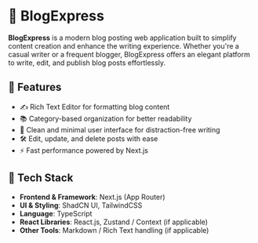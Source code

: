# 📝 BlogExpress

**BlogExpress** is a modern blog posting web application built to simplify content creation and enhance the writing experience. Whether you're a casual writer or a frequent blogger, BlogExpress offers an elegant platform to write, edit, and publish blog posts effortlessly.

## 🚀 Features

- ✍️ Rich Text Editor for formatting blog content
- 📚 Category-based organization for better readability
- 🧾 Clean and minimal user interface for distraction-free writing
- 🛠️ Edit, update, and delete posts with ease
- ⚡ Fast performance powered by Next.js

## 🧰 Tech Stack

- **Frontend & Framework**: Next.js (App Router)
- **UI & Styling**: ShadCN UI, TailwindCSS
- **Language**: TypeScript
- **React Libraries**: React.js, Zustand / Context (if applicable)
- **Other Tools**: Markdown / Rich Text handling (if applicable)
